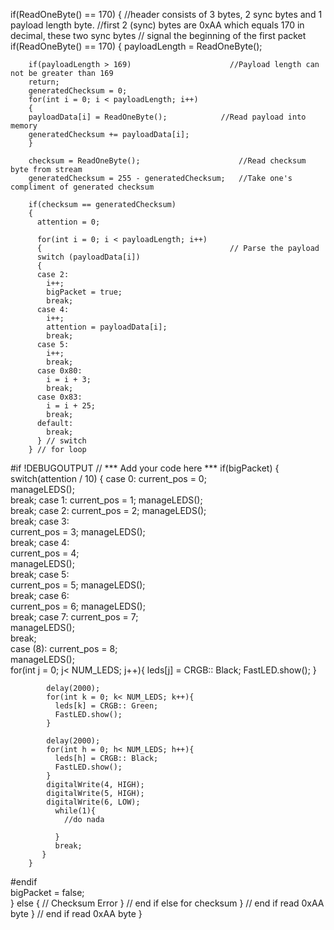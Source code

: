 if(ReadOneByte() == 170) 
  {
    //header consists of 3 bytes, 2 sync bytes and 1 payload length byte. 
    //first 2 (sync) bytes are 0xAA which equals 170 in decimal, these two sync bytes
    // signal the beginning of the first packet 
    if(ReadOneByte() == 170) 
    {
        payloadLength = ReadOneByte();
      
        if(payloadLength > 169)                      //Payload length can not be greater than 169
        return;
        generatedChecksum = 0;        
        for(int i = 0; i < payloadLength; i++) 
        {  
        payloadData[i] = ReadOneByte();            //Read payload into memory
        generatedChecksum += payloadData[i];
        }   

        checksum = ReadOneByte();                      //Read checksum byte from stream      
        generatedChecksum = 255 - generatedChecksum;   //Take one's compliment of generated checksum

        if(checksum == generatedChecksum) 
        {    
          attention = 0;

          for(int i = 0; i < payloadLength; i++) 
          {                                          // Parse the payload
          switch (payloadData[i]) 
          {
          case 2:
            i++;            
            bigPacket = true;            
            break;
          case 4:
            i++;
            attention = payloadData[i];                        
            break;
          case 5:
            i++;
            break;
          case 0x80:
            i = i + 3;
            break;
          case 0x83:
            i = i + 25;      
            break;
          default:
            break;
          } // switch
        } // for loop

#if !DEBUGOUTPUT
        // *** Add your code here ***
        if(bigPacket) 
        {
          switch(attention / 10) 
          {
          case 0:
            current_pos = 0;   
            manageLEDS();     
            break;
          case 1:
            current_pos = 1; 
            manageLEDS();     
            break;
          case 2:
            current_pos = 2; 
            manageLEDS();  
            break;
          case 3:                 
            current_pos = 3; 
            manageLEDS();           
            break;
          case 4:  
            current_pos = 4;  
            manageLEDS();           
            break;
          case 5:  
            current_pos = 5; 
            manageLEDS();                
            break;
          case 6:             
            current_pos = 6; 
            manageLEDS();                  
            break;
          case 7: 
            current_pos = 7;  
            manageLEDS();               
            break;    
          case (8):
            current_pos = 8;  
            manageLEDS();     
            for(int j = 0; j< NUM_LEDS; j++){
              leds[j] = CRGB:: Black;
              FastLED.show();
            }
            
            delay(2000);
            for(int k = 0; k< NUM_LEDS; k++){
              leds[k] = CRGB:: Green;
              FastLED.show();
            }
            
            delay(2000);
            for(int h = 0; h< NUM_LEDS; h++){
              leds[h] = CRGB:: Black;
              FastLED.show();
            } 
            digitalWrite(4, HIGH);
            digitalWrite(5, HIGH);
            digitalWrite(6, LOW);
              while(1){
                //do nada  
               
              }
              break;
           }                        
        }
#endif        
        bigPacket = false;        
      }
      else {
        // Checksum Error
      }  // end if else for checksum
    } // end if read 0xAA byte
  } // end if read 0xAA byte
 }
